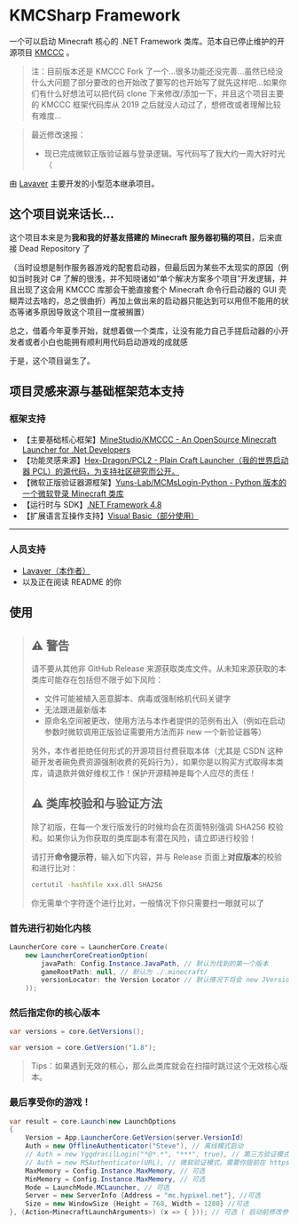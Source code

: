 ﻿KMCSharp Framework
===

一个可以启动 Minecraft 核心的 .NET Framework 类库。范本自已停止维护的开源项目 [KMCCC](https://github.com/MineStudio/KMCCC) 。

> 注：目前版本还是 KMCCC Fork 了一个...很多功能还没完善...虽然已经没什么大问题了部分要改的也开始改了要写的也开始写了就先这样吧...如果你们有什么好想法可以把代码 clone 下来修改/添加一下，并且这个项目主要的 KMCCC 框架代码库从 2019 之后就没人动过了，想修改或者理解比较有难度...

> 最近修改速报：
> - 现已完成微软正版验证器与登录逻辑。写代码写了我大约一周大好时光（

由 [Lavaver](https://github.com/Lavaver) 主要开发的小型范本继承项目。

## 这个项目说来话长...

这个项目本来是为**我和我的好基友搭建的 Minecraft 服务器初稿的项目**，后来直接 Dead Repository 了

（当时设想是制作服务器游戏的配套启动器，但最后因为某些不太现实的原因（例如当时我对 C# 了解的很浅，并不知晓诸如“单个解决方案多个项目”开发逻辑，并且出现了这会用 KMCCC 库那会干脆直接套个 Minecraft 命令行启动器的 GUI 壳糊弄过去啥的，总之很曲折）再加上做出来的启动器只能达到可以用但不能用的状态等诸多原因导致这个项目一度被搁置）

总之，借着今年夏季开始，就想着做一个类库，让没有能力自己手搓启动器的小开发者或者小白也能拥有顺利用代码启动游戏的成就感

于是，这个项目诞生了。

## 项目灵感来源与基础框架范本支持

### 框架支持

- 【主要基础核心框架】[MineStudio/KMCCC - An OpenSource Minecraft Launcher for .Net Developers](https://github.com/MineStudio/KMCCC)
- 【功能灵感来源】[Hex-Dragon/PCL2 - Plain Craft Launcher（我的世界启动器 PCL）的源代码，为支持社区研究而公开。](https://github.com/Hex-Dragon/PCL2)
- 【微软正版验证器源框架】[Yuns-Lab/MCMsLogin-Python - Python 版本的一个微软登录 Minecraft 类库](https://github.com/Yuns-Lab/MCMsLogin-Python)
- 【运行时与 SDK】[.NET Framework 4.8](https://learn.microsoft.com/zh-cn/dotnet/framework/get-started/overview)
- 【扩展语言互操作支持】[Visual Basic（部分使用）](https://learn.microsoft.com/zh-cn/dotnet/visual-basic/)

---

### 人员支持

- [Lavaver（本作者）](https://github.com/Lavaver)
- 以及正在阅读 README 的你

## 使用

> ⚠ 警告
> ---
> 请不要从其他非 GitHub Release 来源获取类库文件。从未知来源获取的本类库可能存在包括但不限于如下风险：
> - 文件可能被植入恶意脚本、病毒或强制格机代码关键字
> - 无法跟进最新版本
> - 原命名空间被更改，使用方法与本作者提供的范例有出入（例如在启动参数时微软调用正版验证需要用方法而非 new 一个新验证器等）
>
> 另外，本作者拒绝任何形式的开源项目付费获取本体（尤其是 CSDN 这种砸开发者碗免费资源强制收费的死妈行为），如果你是以购买方式取得本类库，请退款并做好维权工作！保护开源精神是每个人应尽的责任！
>
> ⚠ 类库校验和与验证方法
> ---
> 除了初版，在每一个发行版发行的时候均会在页面特别强调 SHA256 校验和。如果你认为你获取的类库副本有潜在风险，请立即进行校验！
>
> 请打开**命令提示符**，输入如下内容，并与 Release 页面上**对应版本**的校验和进行比对：
> ```bash
> certutil -hashfile xxx.dll SHA256
> ```
> 你无需单个字符逐个进行比对，一般情况下你只需要扫一眼就可以了

### 首先进行初始化内核

```csharp
LauncherCore core = LauncherCore.Create(
	new LauncherCoreCreationOption(
		javaPath: Config.Instance.JavaPath, // 默认为找到的第一个版本
		gameRootPath: null, // 默认为 ./.minecraft/
		versionLocator: the Version Locator // 默认情况下将会 new JVersionLocator()
	));
```

### 然后指定你的核心版本

```csharp
var versions = core.GetVersions();

var version = core.GetVersion("1.8");

```

> Tips：如果遇到无效的核心，那么此类库就会在扫描时跳过这个无效核心版本。

### 最后享受你的游戏！

```csharp
var result = core.Launch(new LaunchOptions
{
	Version = App.LauncherCore.GetVersion(server.VersionId)
	Auth = new OfflineAuthenticator("Steve"), // 离线模式启动
	// Auth = new YggdrasilLogin("*@*.*", "***", true), // 第三方验证模式（需在游戏启动前安装前置库并做好配置。Mojang 认证已停止运行故如果直接填好张密启动会无法登录）
	// Auth = new MSAuthenticator(URL), // 微软验证模式。需要你提前在 https://login.live.com/oauth20_authorize.srf?prompt=login&client_id=00000000402b5328&response_type=code&scope=service%3A%3Auser.auth.xboxlive.com%3A%3AMBI_SSL&redirect_uri=https:%2F%2Flogin.live.com%2Foauth20_desktop.srf 中登录，并在界面变白的时候复制地址栏地址并粘贴到合适的地方（有可能是一个输入框让你粘贴）并继续登录。某些启动器可能考虑到微软登录问题在正式启动前会让你根据指引提前登录啥的（甚至在启动器内建浏览器，通过获得当前浏览页面是否有 code 键值全自动登录甚至不需要提前登录啥的）...
	MaxMemory = Config.Instance.MaxMemory, // 可选
	MinMemory = Config.Instance.MaxMemory, // 可选
	Mode = LaunchMode.MCLauncher, // 可选
	Server = new ServerInfo {Address = "mc.hypixel.net"}, //可选
	Size = new WindowSize {Height = 768, Width = 1280} //可选
}, (Action<MinecraftLaunchArguments>) (x => { })); // 可选 ( 启动前修改参数
```